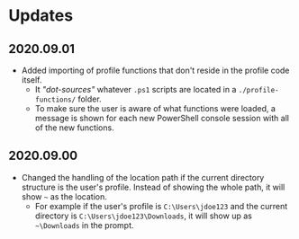 # Updates

## 2020.09.01

- Added importing of profile functions that don't reside in the profile code itself.
    - It *"dot-sources"* whatever `.ps1` scripts are located in a `./profile-functions/` folder.
    - To make sure the user is aware of what functions were loaded, a message is shown for each new PowerShell console session with all of the new functions.

## 2020.09.00

- Changed the handling of the location path if the current directory structure is the user's profile. Instead of showing the whole path, it will show `~` as the location.
    - For example if the user's profile is `C:\Users\jdoe123` and the current directory is `C:\Users\jdoe123\Downloads`, it will show up as `~\Downloads` in the prompt.